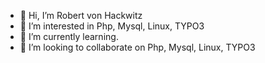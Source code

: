 - 👋 Hi, I’m Robert von Hackwitz
- 👀 I’m interested in Php, Mysql, Linux, TYPO3
- 🌱 I’m currently learning. 
- 💞️ I’m looking to collaborate on Php, Mysql, Linux, TYPO3

<!---
robertvonhackwitz/robertvonhackwitz is a ✨ special ✨ repository because its `README.md` (this file) appears on your GitHub profile.
You can click the Preview link to take a look at your changes.
--->
